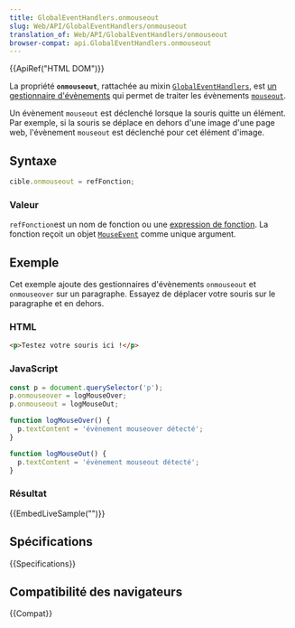 ```yaml
---
title: GlobalEventHandlers.onmouseout
slug: Web/API/GlobalEventHandlers/onmouseout
translation_of: Web/API/GlobalEventHandlers/onmouseout
browser-compat: api.GlobalEventHandlers.onmouseout
---
```

{{ApiRef("HTML DOM")}}

La propriété **`onmouseout`**, rattachée au mixin [`GlobalEventHandlers`](/fr/docs/Web/API/GlobalEventHandlers), est [un gestionnaire d'évènements](/fr/docs/Web/Events/Event_handlers) qui permet de traiter les évènements [`mouseout`](/fr/docs/Web/API/Element/mouseout_event).

Un évènement `mouseout` est déclenché lorsque la souris quitte un élément. Par exemple, si la souris se déplace en dehors d'une image d'une page web, l'évènement `mouseout` est déclenché pour cet élément d'image.

## Syntaxe

```js
cible.onmouseout = refFonction;
```

### Valeur

`refFonction`est un nom de fonction ou une [expression de fonction](/fr/docs/Web/JavaScript/Reference/Operators/function). La fonction reçoit un objet [`MouseEvent`](/fr/docs/Web/API/MouseEvent) comme unique argument.

## Exemple

Cet exemple ajoute des gestionnaires d'évènements `onmouseout` et `onmouseover` sur un paragraphe. Essayez de déplacer votre souris sur le paragraphe et en dehors.

### HTML

```html
<p>Testez votre souris ici !</p>
```

### JavaScript

```js
const p = document.querySelector('p');
p.onmouseover = logMouseOver;
p.onmouseout = logMouseOut;

function logMouseOver() {
  p.textContent = 'évènement mouseover détecté';
}

function logMouseOut() {
  p.textContent = 'évènement mouseout détecté';
}
```

### Résultat

{{EmbedLiveSample("")}}

## Spécifications

{{Specifications}}

## Compatibilité des navigateurs

{{Compat}}
